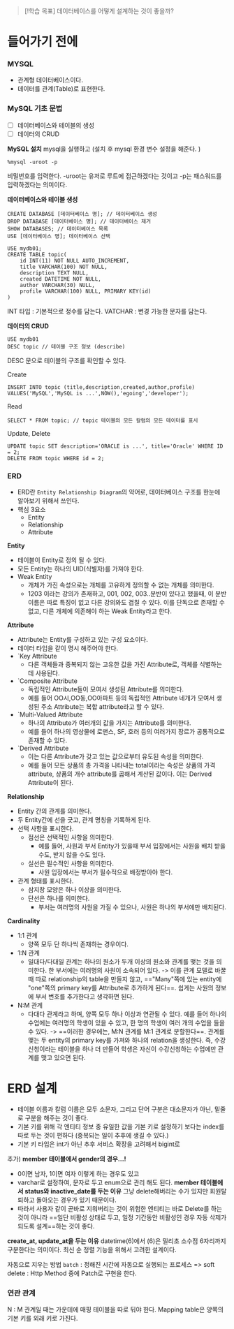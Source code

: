 
>[!학습 목표]
>데이터베이스를 어떻게 설계하는 것이 좋을까?

# 들어가기 전에 

### MYSQL
- 관계형 데이터베이스이다. 
- 데이터를 관계(Table)로 표현한다. 

### MySQL 기초 문법
- [ ] 데이터베이스와 테이블의 생성
- [ ] 데이터의 CRUD

**MySQL 설치**
mysql을 실행하고 (설치 후 mysql 환경 변수 설정을 해준다. )
```
%mysql -uroot -p
```
비밀번호를 입력한다. 
-uroot는 유저로 루트에 접근하겠다는 것이고 -p는 패스워드를 입력하겠다는 의미이다. 

**데이터베이스와 테이블 생성**
```
CREATE DATABASE [데이터베이스 명]; // 데이터베이스 생성 
DROP DATABASE [데이터베이스 명]; // 데이터베이스 제거 
SHOW DATABASES; // 데이터베이스 목록 
USE [데이터베이스 명]; 데이터베이스 선택
```

```
USE mydb01; 
CREATE TABLE topic( 
	id INT(11) NOT NULL AUTO_INCREMENT, 
	title VARCHAR(100) NOT NULL, 
	description TEXT NULL, 
	created DATETIME NOT NULL, 
	author VARCHAR(30) NULL, 
	profile VARCHAR(100) NULL, PRIMARY KEY(id) 
)
```
INT 타입 : 기본적으로 정수를 담는다. 
VATCHAR : 변경 가능한 문자를 담는다. 

**데이터의 CRUD**
```
USE mydb01 
DESC topic // 테이블 구조 정보 (describe)
```
DESC 문으로 테이블의 구조를 확인할 수 있다. 

Create
```
INSERT INTO topic (title,description,created,author,profile) VALUES('MySQL','MySQL is ...',NOW(),'egoing','developer');
```

Read
```
SELECT * FROM topic; // topic 테이블의 모든 칼럼의 모든 데이터를 표시
```

Update, Delete
```
UPDATE topic SET description='ORACLE is ...', title='Oracle' WHERE ID = 2; 
DELETE FROM topic WHERE id = 2;
```

### ERD

-  ERD란 `Entity Relationship Diagram`의 약어로, 데이터베이스 구조를 한눈에 알아보기 위해서 쓰인다.
- 핵심 3요소
	- Entity
	- Relationship
	- Attribute

**Entity**
- 테이블이 Entity로 정의 될 수 있다. 
- 모든 Entity는 하나의 UID(식별자)를 가져야 한다. 
- Weak Entity
	- 개체가 가진 속성으로는 개체를 고유하게 정의할 수 없는 개체를 의미한다. 
	- 1203 이라는 강의가 존재하고, 001, 002, 003..분반이 있다고 했을때, 이 분반 이름은 따로 특징이 없고 다른 강의와도 겹칠 수 있다. 이를 단독으로 존재할 수 없고, 다른 개체에 의존해야 하는 Weak Entity라고 한다.

**Attribute**
- Attribute는 Entity를 구성하고 있는 구성 요소이다. 
- 데이터 타입을 같이 명시 해주어야 한다. 
- `Key Attribute 
	- 다른 객체들과 중복되지 않는 고유한 값을 가진 Attribute로, 객체를 식별하는데 사용된다. 
- `Composite Attribute
    - 독립적인 Attribute들이 모여서 생성된 Attribute를 의미한다.
    - 예를 들어 OO시,OO동,OO아파트 등의 독립적인 Attribute 네개가 모여서 생성된 주소 Attribute는 복합 attribute라고 할 수 있다.
- `Multi-Valued Attribute  
    - 하나의 Attribute가 여러개의 값을 가지는 Attribute를 의미한다.
    - 예를 들어 하나의 영상물에 로맨스, SF, 호러 등의 여러가지 장르가 공통적으로 존재할 수 있다.
- `Derived Attribute
    - 이는 다른 Attribute가 갖고 있는 값으로부터 유도된 속성을 의미한다.
    - 예를 들어 모든 상품의 총 가격을 나타내는 total이라는 속성은 상품의 가격 attribute, 상품의 개수 attribute를 곱해서 계산된 값이다. 이는 Derived Attribute이 된다.

**Relationship**
- Entity 간의 관계를 의미한다. 
- 두 Entity간에 선을 긋고, 관계 명칭을 기록하게 된다.
- 선택 사항을 표시한다.
    - 점선은 선택적인 사항을 의미한다.
        - 예를 들어, 사원과 부서 Entity가 있을때 부서 입장에서는 사원을 배치 받을수도, 받지 않을 수도 있다.
    - 실선은 필수적인 사항을 의미한다.
        - 사원 입장에서는 부서가 필수적으로 배정받아야 한다.
- 관계 형태를 표시한다.
    - 삼지창 모양은 하나 이상을 의미한다.
    - 단선은 하나를 의미한다.
        - 부서는 여러명의 사원을 가질 수 있으나, 사원은 하나의 부서에만 배치된다.

**Cardinality**
- 1:1 관계
	- 양쪽 모두 단 하나씩 존재하는 경우이다. 
- 1:N 관계
	- 일대다/다대일 관계는 하나의 원소가 두개 이상의 원소와 관계를 맺는 것을 의미한다. 한 부서에는 여러명의 사원이 소속되어 있다.
		-> 이를 관계 모델로 바꿀 때 따로 relationship의 table을 만들지 않고, =="Many"쪽에 있는 entity에 "one"쪽의 primary key를 Attribute로 추가하게 된다==. 쉽게는 사원의 정보에 부서 번호를 추가한다고 생각하면 된다.
- N:M 관계
	- 다대다 관계라고 하며, 양쪽 모두 하나 이상과 연관될 수 있다. 예를 들어 하나의 수업에는 여러명의 학생이 있을 수 있고, 한 명의 학생이 여러 개의 수업을 들을 수 있다.
		-> ==이러한 경우에는, M:N 관계를 M:1 관계로 분할한다==. 관계를 맺는 두 entity의 primary key를 가져와 하나의 relation을 생성한다. 즉, 수강신청이라는 테이블을 하나 더 만들어 학생은 자신이 수강신청하는 수업에만 관계를 맺고 있으면 된다.

# ERD 설계

- 테이블 이름과 칼럼 이름은 모두 소문자, 그리고 단어 구분은 대소문자가 아닌, 밑줄로 구분을 해주는 것이 좋다. 
- 기본 키를 위해 각 엔티티 정보 중 유일한 값을 기본 키로 설정하기 보다는 index를 따로 두는 것이 편하다 (중복되는 일이 추후에 생길 수 있다.)
- 기본 키 타입은 int가 아닌 추후 서비스 확장을 고려해서 bigint로

추가)
**member 테이블에서 gender의 경우...!**
- 0이면 남자, 1이면 여자 이렇게 하는 경우도 있고
- varchar로 설정하여, 문자로 두고 enum으로 관리 해도 된다. 
**member 테이블에서 status와 inactive_date를 두는 이유**
그냥 delete해버리는 수가 있지만 회원탈퇴하고 돌아오는 경우가 있기 때문이다. 
- 따라서 사용자 같이 곧바로 지워버리는 것이 위험한 엔티티는 바로 Delete를 하는 것이 아니라 ==일단 비활성 상태로 두고, 일정 기간동안 비활성인 경우 자동 삭제가 되도록 설계==하는 것이 좋다. 

**create_at, update_at을 두는 이유**
datetime(6)에서 (6)은 밀리초 소수점 6자리까지 구분한다는 의미이다. 
최신 순 정렬 기능을 위해서 고려한 설계이다. 

자동으로 지우는 방법
`batch` : 정해진 시간에 자동으로 실행되는 프로세스 
=> soft delete : Http Method 중에 Patch로 구현을 한다. 

### 연관 관계

N : M 관계일 때는 가운데에 매핑 테이블을 따로 둬야 한다.
Mapping table은 양쪽의 기본 키를 외래 키로 가진다. 

